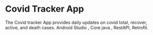 # Covid Tracker App
The Covid tracker App provides daily updates on covid
total, recover, active, and death cases.
Android Studio , Core java , RestAPI, Retrofit.
